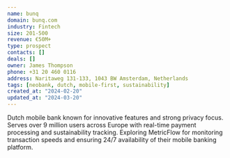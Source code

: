 ```yaml
---
name: bunq
domain: bunq.com
industry: Fintech
size: 201-500
revenue: €50M+
type: prospect
contacts: []
deals: []
owner: James Thompson
phone: +31 20 460 0116
address: Naritaweg 131-133, 1043 BW Amsterdam, Netherlands
tags: [neobank, dutch, mobile-first, sustainability]
created_at: "2024-02-20"
updated_at: "2024-03-20"
---
```


Dutch mobile bank known for innovative features and strong privacy focus. Serves over 9 million users across Europe with real-time payment processing and sustainability tracking. Exploring MetricFlow for monitoring transaction speeds and ensuring 24/7 availability of their mobile banking platform.